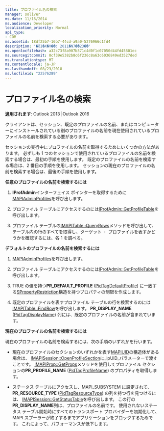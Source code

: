 ```yaml
---
title: プロファイル名の検索
manager: soliver
ms.date: 11/16/2014
ms.audience: Developer
localization_priority: Normal
api_type:
- COM
ms.assetid: 18df25b7-16b7-44cd-a9a0-5276966c1fd4
description: '�ŏI�X�V��: 2011�N7��23��'
ms.openlocfilehash: a32c73f8a907b371c4d0f1c07050d44fd45801ec
ms.sourcegitcommit: 0cf39e5382b8c6f236c8a63c6036849ed3527ded
ms.translationtype: MT
ms.contentlocale: ja-JP
ms.lasthandoff: 08/23/2018
ms.locfileid: "22576289"
---
```

# <a name="finding-a-profile-name"></a>プロファイル名の検索

  
  
**適用されます**: Outlook 2013 |Outlook 2016 
  
クライアントは、セッション、既定のプロファイルの名前、またはコンピューターにインストールされている別のプロファイルの名前を現在使用されているプロファイルの名前を検索する必要があります。
  
セッションの実行中にプロファイルの名前を取得するためにいくつかの方法があります。 必ずしも 1 つのセッションで使用されているプロファイルの名前を検索する場合は、最初の手順を使用します。 既定のプロファイルの名前を検索する場合は、2 番目の手順を使用します。 セッションの現在のプロファイルの名前を検索する場合は、最後の手順を使用します。 
  
 **任意のプロファイルの名前を検索するには**
  
1. **IProfAdmin**インターフェイス ポインターを取得するために[MAPIAdminProfiles](mapiadminprofiles.md)を呼び出します。 
    
2. プロファイル テーブルにアクセスするのには[IProfAdmin::GetProfileTable](iprofadmin-getprofiletable.md)を呼び出します。 
    
3. プロファイル テーブルの[IMAPITable::QueryRows](imapitable-queryrows.md)メソッドを呼び出して、テーブル内の行のすべてを取得し、ターゲット ・ プロファイルを表すかどうかを確認するには、各 1 を調べる。 
    
 **デフォルトのプロファイルの名前を検索するには**
  
1. [MAPIAdminProfiles](mapiadminprofiles.md)を呼び出します。
    
2. プロファイル テーブルにアクセスするのには[IProfAdmin::GetProfileTable](iprofadmin-getprofiletable.md)を呼び出します。 
    
3. TRUE の値を持つ**PR_DEFAULT_PROFILE** ([PidTagDefaultProfile](pidtagdefaultprofile-canonical-property.md)) に一致する[SPropertyRestriction](spropertyrestriction.md)構造を持つプロパティの制限を作成します。
    
4. 既定のプロファイルを表すプロファイル テーブルの行を検索するのには[IMAPITable::FindRow](imapitable-findrow.md)を呼び出します。 **PR_DISPLAY_NAME** ([PidTagDisplayName](pidtagdisplayname-canonical-property.md)) 列には、既定のプロファイルの名前が含まれています。
    
 **現在のプロファイルの名前を検索するには**
  
現在のプロファイルの名前を検索するには、次の手順のいずれかを行います。
  
- 現在のプロファイルのセクションのいずれかを表す[MAPIUID](mapiuid.md)の構造体がある場合は、 [IMAPISession::OpenProfileSection](imapisession-openprofilesection.md)に_lpUID_パラメーターで渡すことです。 [IMAPIProp::GetProps](imapiprop-getprops.md)メソッドを使用してプロファイル セクションの**PR_PROFILE_NAME** ([PidTagProfileName](pidtagprofilename-canonical-property.md)) のプロパティを取得します。 
    
- ステータス テーブルにアクセスし、MAPI_SUBSYSTEM に設定されて、 **PR_RESOURCE_TYPE** ([PidTagResourceType](pidtagresourcetype-canonical-property.md)) の列を持つ行を見つけるには、 [IMAPISession::GetStatusTable](imapisession-getstatustable.md)を呼び出します。 この行の**PR_DISPLAY_NAME**列は、プロファイルの名前です。 使用されないステータス テーブル開始時にすべてのトランスポート プロバイダーを初期化して、MAPI スプーラーが終了するまでアプリケーションをブロックするためです。 これによって、パフォーマンスが低下します。 
    

